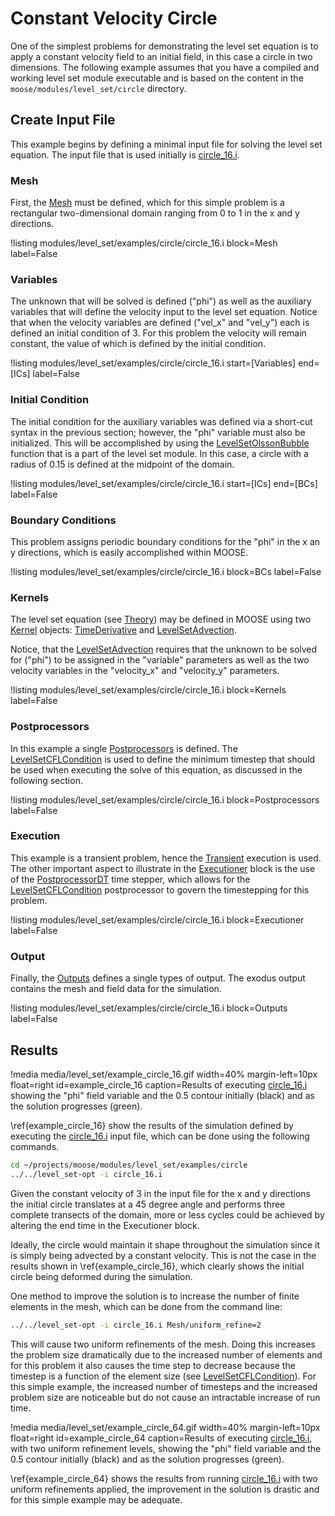 [circle_16.i]: https://github.com/idaholab/moose/blob/devel/modules/level_set/examples/circle/circle_16.i

# Constant Velocity Circle
One of the simplest problems for demonstrating the level set equation is to apply a constant velocity field to an
initial field, in this case a circle in two dimensions. The following example assumes that you have a compiled and
working level set module executable and is based on the content in the `moose/modules/level_set/circle` directory.

## Create Input File
This example begins by defining a minimal input file for solving the level set equation. The input file that is used
initially is [circle_16.i].

### Mesh
First, the [Mesh](/Mesh/index.md) must be defined, which for this simple problem is a rectangular two-dimensional domain
ranging from 0 to 1 in the x and y directions.

!listing modules/level_set/examples/circle/circle_16.i block=Mesh label=False

### Variables
The unknown that will be solved is defined ("phi") as well as the auxiliary variables that will define the
velocity input to the level set equation. Notice that when the velocity variables are defined ("vel_x" and "vel_y")
each is defined an initial condition of 3. For this problem the velocity will remain constant, the value of which
is defined by the initial condition.

!listing modules/level_set/examples/circle/circle_16.i start=[Variables] end=[ICs] label=False

### Initial Condition
The initial condition for the auxiliary variables was defined via a short-cut syntax in the previous section; however,
the "phi" variable must also be initialized. This will be accomplished by using the [LevelSetOlssonBubble](level_set/LevelSetOlssonBubble.md) function that is a part of the level set module. In this case,
a circle with a radius of 0.15 is defined at the midpoint of the domain.

!listing modules/level_set/examples/circle/circle_16.i start=[ICs] end=[BCs] label=False

### Boundary Conditions
This problem assigns periodic boundary conditions for the "phi" in the x an y directions, which is easily
accomplished within MOOSE.

!listing modules/level_set/examples/circle/circle_16.i block=BCs label=False

### Kernels
The level set equation (see [Theory](level_set/theory.md)) may be defined in MOOSE using two [Kernel](systems/Kernels/index.md)
objects: [TimeDerivative](/TimeDerivative.md) and [LevelSetAdvection](level_set/LevelSetAdvection.md).

Notice, that the [LevelSetAdvection](level_set/LevelSetAdvection.md) requires that the unknown to be solved for ("phi")
to be assigned in the "variable" parameters as well as the two velocity variables in the "velocity_x" and "velocity_y"
parameters.

!listing modules/level_set/examples/circle/circle_16.i block=Kernels label=False

### Postprocessors
In this example a single [Postprocessors](/Postprocessors/index.md) is defined. The  [LevelSetCFLCondition](level_set/LevelSetCFLCondition.md) is used to define the minimum
timestep that should be used when executing the solve of this equation, as discussed in the following section.

!listing modules/level_set/examples/circle/circle_16.i block=Postprocessors label=False

### Execution
This example is a transient problem, hence the [Transient](/Transient.md) execution is used. The other
important aspect to illustrate in the [Executioner](/Executioner/index.md) block is the use of the
[PostprocessorDT](/PostprocessorDT.md) time stepper, which allows for the
[LevelSetCFLCondition](level_set/LevelSetCFLCondition.md) postprocessor to govern the timestepping for this problem.

!listing modules/level_set/examples/circle/circle_16.i block=Executioner label=False

### Output
Finally, the [Outputs](/Outputs/index.md) defines a single types of output. The exodus output contains the
mesh and field data for the simulation.

!listing modules/level_set/examples/circle/circle_16.i block=Outputs label=False

## Results

!media media/level_set/example_circle_16.gif width=40% margin-left=10px float=right id=example_circle_16 caption=Results of executing [circle_16.i] showing the "phi" field variable and the  0.5 contour initially (black) and as the solution progresses (green).

\ref{example_circle_16} show the results of the simulation defined by executing the [circle_16.i] input file,
which can be done using the following commands.

```bash
cd ~/projects/moose/modules/level_set/examples/circle
../../level_set-opt -i circle_16.i
```

Given the constant velocity of 3 in the input file for the x and y directions the
initial circle translates at a 45 degree angle and performs three complete transects of the domain, more or less
cycles could be achieved by altering the end time in the Executioner block.

Ideally, the circle would maintain it shape throughout the simulation since it is simply being advected by a constant
velocity. This is not the case in the results shown in \ref{example_circle_16}, which clearly shows the
initial circle being deformed during the simulation.

One method to improve the solution is to increase the number of finite elements in the mesh, which can be done
from the command line:

```bash
../../level_set-opt -i circle_16.i Mesh/uniform_refine=2
```

This will cause two uniform refinements of the mesh. Doing this increases the problem size dramatically due to the
increased number of elements and for this problem it also causes the time step to decrease because the timestep is
a function of the element size (see [LevelSetCFLCondition](level_set/LevelSetCFLCondition.md)). For this simple
example, the increased number of timesteps and the increased problem size are noticeable but do not cause an
intractable increase of run time.

!media media/level_set/example_circle_64.gif width=40% margin-left=10px float=right id=example_circle_64 caption=Results of executing [circle_16.i], with two uniform refinement levels, showing the "phi" field variable and the  0.5 contour initially (black) and as the solution progresses (green).

\ref{example_circle_64} shows the results from running [circle_16.i] with two uniform refinements applied, the
improvement in the solution is drastic and for this simple example may be adequate.
